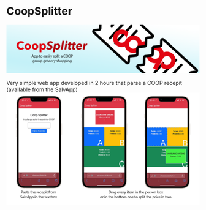 # CoopSplitter
![Banner](images/cover.png "Banner")

Very simple web app developed in 2 hours that parse a COOP recepit (available from the SalvApp)
![Tutorial](images/tutorial.png "Tutorial")


